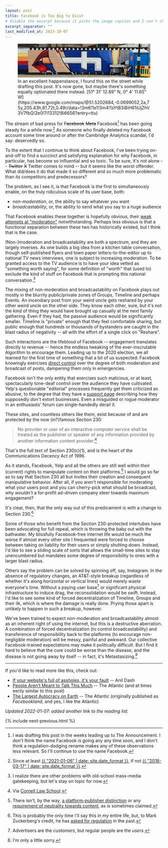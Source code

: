 ```yaml
---
layout: post
title: Facebook is Too Big to Exist
# disable the excerpt because it picks the image caption and I can't choose anything more specific
excerpt_separator: ""
last_modified_at: 2023-10-07
---
```


<figure>
<!-- I wanted to call this post facebook-moderation-broadcastability but then uBlock Origin saw `facebook` in the URL and blocked it. :( -->
<img src="/assets/moderation-broadcastability/street-art.jpg" alt="Street art showing Facebook logo as a cigarette." />
<figcaption markdown="1">
In an excellent happenstance, I found this on the street while drafting this post. It's now gone, but maybe there's something equally optionated there instead. [51° 31' 12.89" N, 0° 4' 11.65" W](https://www.google.com/maps/@51.5202684,-0.0699052,2a,75y,205.43h,81.72t,0.49r/data=!3m6!1e1!3m4!1sYtB3iBiH61iUjZhV3V7fbQ!2e0!7i13312!8i6656?entry=ttu)
</figcaption>
</figure>

The stream of bad press for ~~Facebook~~ ~~Meta~~ Facebook[^1] has been going steady for a while now.[^2] As someone who finally deleted my Facebook account some time around or after the Cambridge Analytica scandal, I'd say: deservedly so.

To the extent that I continue to think about Facebook, I've been trying on-and-off to find a succinct and satisfying explanation for why Facebook, in particular, has become so influential and so toxic. To be sure, it's not alone -- ~~Twitter~~ ~~X~~ Twitter comes to mind -- but it seems like the worst offender. What did/does it do that made it so different and so much more problematic than its competitors and predecessors?

The problem, as I see it, is that Facebook is the first to simultaneously enable, on the truly ridiculous scale of its user base, both:

- _non-moderation_, or, the ability to say whatever you want
- _broadcastability_, or, the ability to send what you say to a huge audience

That Facebook enables these together is hopefully obvious, their [weak attempts at "moderation"](https://apnews.com/article/myanmar-business-d55600bf3f683d863682c0480a298a0a) notwithstanding. Perhaps less obvious is that a functional separation between these two has historically existed, but I think that is the case.

(Non-)moderation and broadcastability are both a spectrum, and they are largely inverses. As one builds a big idea from a kitchen table conversation, though self-published flyers and town paper letters-to-the-editor up to national TV news interviews, one is subject to increasing moderation. To be granted access to the TV audience is to have your idea vetted as "something worth saying", for some definition of "worth" that (used to) exclude the kind of stuff on Facebook that is prompting this national conversation.[^3]

The mixing of non-moderation and broadcastability on Facebook plays out mostly in the blurrily public/private zones of Groups, Timeline and perhaps Events. An incendiary post from your weird uncle gets reshared by your other weird uncle on the other side. They know each other, sure, but it's not the kind of thing they would have brought up casually at the next family gathering. Even if they had, the passive audience would be significantly smaller. Timeline is "private" enough that they feel comfortable sharing, but public enough that hundreds or thousands of bystanders are caught in the blast radius of negativity -- all with the effort of a single click on "Reshare".

Such interactions are the lifeblood of Facebook -- engagement translates directly to revenue -- hence the endless tweaking of the ever-inscrutable Algorithm to encourage them. Leading up to the 2020 election, we all learned for the first time of something that a lot of us suspected: Facebook knowingly exercises [direct control](https://usatoday.com/story/tech/2020/11/05/facebook-election-misinformation-crackdown-emergency-measures-trump/6182001002/) over the degree of both moderation and broadcast of posts, dampening them only in emergencies.

Facebook isn't the only entity that exercises such malicious, or at least, spectacularly tone-deaf control over the audience they have cultivated. Yelp's questionable "editorial" processes frequently get them criticized as abusive, to the degree that they have a [support page](https://www.yelp-support.com/article/Does-Yelp-extort-small-businesses) describing how they supposedly _don't_ extort businesses. Even a misguided or rogue moderator in an enthusiasts' forum can single-handedly derail it.

These sites, and countless others like them, exist because of and are protected by the now (in?)famous Section 230:

> No provider or user of an interactive computer service shall be treated as the publisher or speaker of any information provided by another information content provider.[^4]

That's the full text of Section 230(c)(1), and is the heart of the Communications Decency Act of 1996.

As it stands, Facebook, Yelp and all the others are still well within their (current) rights to manipulate content on their platforms.[^5] I would go so far as to say that Section 230 all but invites their creation and consequent manipulative behavior. After all, if you aren't responsible for moderating what your users post and you can cherry-pick what should be broadcast, why _wouldn't_ a for-profit ad-driven company steer towards maximum engagement?

It's clear, then, that the only way out of this predicament is with a change to Section 230.[^6]

Some of those who benefit from the Section 230-protected intertubes have been advocating for full repeal, which is throwing the baby out with the bathwater. My blissfully Facebook-free internet life would be much the worse if almost every other site I frequented were forced to choose between taking on liability for their users or simply shutting down. Instead, I'd like to see a sliding scale of sorts that allows the small-time sites to stay unencumbered but mandates some degree of responsibility to ones with a larger blast radius.

Others say the problem can be solved by spinning off, say, Instagram. In the absence of regulatory changes, an AT&T-style breakup (regardless of whether it's along horizontal or vertical lines) would merely waste everyone's time. Without a paying user base[^7] or significant physical infrastructure to induce drag, the reconsolidation would be swift. Instead, I'd like to see some kind of forced decentralization of Timeline, Groups and their ilk, which is where the damage is really done. Prying those apart is unlikely to happen in such a breakup, however.

We've been trained to expect non-moderation and broadcastability almost as an inherent right of using the internet, but this is a destructive aberration. A combination of forced decentralization (to control broadcastability) and transference of responsibility back to the platforms (to encourage non-negligible moderation) will be messy, painful and awkward. Our collective Facebook-trained expectations may make it politically difficult. But I find it hard to believe that the cure could be worse than the disease, and the disease is not going away by itself -- in fact, it's Metastasizing.[^8]

-------------------------------------------------------------------------------

If you'd like to read more like this, check out:

- [If your website's full of assholes, it's your fault](https://anildash.com/2011/07/20/if_your_websites_full_of_assholes_its_your_fault-2/) -- Anil Dash
- [People Aren’t Meant to Talk This Much](https://www.theatlantic.com/technology/archive/2021/10/fix-facebook-making-it-more-like-google/620456/) -- The Atlantic (and at times eerily similar to this post)
- [The Largest Autocracy on Earth](https://www.theatlantic.com/magazine/archive/2021/11/facebook-authoritarian-hostile-foreign-power/620168/) -- The Atlantic (originally published as _Facebookland_, and yes, I like the Atlantic)

_Updated 2022-01-07: added another link to the reading list._

{% include next-previous.html %}

[^1]: I was drafting this post in the weeks leading up to The Announcement. I don't think the name Facebook is going any any time soon, and I don't think a regulation-dodging rename makes any of these observations less relevant. So I'll continue to use the name Facebook.
[^2]: Since at least [{{ "2021-01-06" | date: site.date_format }}](https://en.wikipedia.org/wiki/2021_United_States_Capitol_attack), if not [{{ "2018-03-17" | date: site.date_format }}](https://en.wikipedia.org/wiki/Facebook%E2%80%93Cambridge_Analytica_data_scandal).
[^3]: I realize there are other problems with old-school mass-media gatekeeping, but let's stay on topic for now.
[^4]: Via [Cornell Law School](https://www.law.cornell.edu/uscode/text/47/230).
[^5]: There isn't, by the way, [a platform-publisher distinction](https://www.eff.org/deeplinks/2020/12/publisher-or-platform-it-doesnt-matter) or any [requirement of neutrality towards content](https://www.eff.org/deeplinks/2018/04/no-section-230-does-not-require-platforms-be-neutral), as is sometimes claimed.
[^6]: This is probably the only time I'll say this in my entire life, but, to Mark Zuckerberg's credit, he has [asked for regulation](https://www.huffingtonpost.com/entry/mark-zuckerberg-facebook-regulation_n_5ab400dae4b054d118e0eac5) in the past.
[^7]: Advertisers are the _customers_, but regular people are the _users_.
[^8]: I'm only a little sorry.
